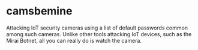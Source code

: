 # camsbemine
Attacking IoT security cameras using a list of default passwords common among such cameras. Unlike other tools attacking IoT devices, such as the Mirai Botnet, all you can really do is watch the camera.
